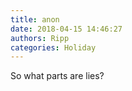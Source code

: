 ```yaml
---
title: anon
date: 2018-04-15 14:46:27
authors: Ripp
categories: Holiday
---
```


 So what parts are lies?